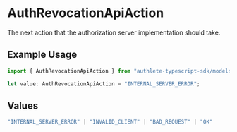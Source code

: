 # AuthRevocationApiAction

The next action that the authorization server implementation should take.

## Example Usage

```typescript
import { AuthRevocationApiAction } from "authlete-typescript-sdk/models/operations";

let value: AuthRevocationApiAction = "INTERNAL_SERVER_ERROR";
```

## Values

```typescript
"INTERNAL_SERVER_ERROR" | "INVALID_CLIENT" | "BAD_REQUEST" | "OK"
```